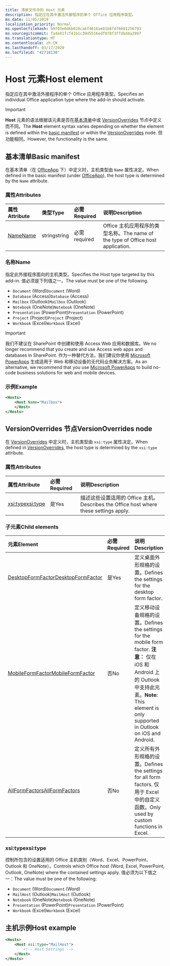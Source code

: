 ```yaml
---
title: 清单文件中的 Host 元素
description: 指定应在其中激活外接程序的单个 Office 应用程序类型。
ms.date: 11/05/2019
localization_priority: Normal
ms.openlocfilehash: b9f03e6d6b028ca6f4616ae81b8fd76601256793
ms.sourcegitcommit: fa4e81fcf41b1c39d5516edf078f3ffdbd4a3997
ms.translationtype: MT
ms.contentlocale: zh-CN
ms.lasthandoff: 03/17/2020
ms.locfileid: "42718130"
---
```

# <a name="host-element"></a><span data-ttu-id="cf165-103">Host 元素</span><span class="sxs-lookup"><span data-stu-id="cf165-103">Host element</span></span>

<span data-ttu-id="cf165-104">指定应在其中激活外接程序的单个 Office 应用程序类型。</span><span class="sxs-lookup"><span data-stu-id="cf165-104">Specifies an individual Office application type where the add-in should activate.</span></span>

> [!IMPORTANT]
> <span data-ttu-id="cf165-105">**Host** 元素的语法根据该元素是否在[基本清单](#basic-manifest)中或 [VersionOverrides](#versionoverrides-node) 节点中定义而不同。</span><span class="sxs-lookup"><span data-stu-id="cf165-105">The **Host** element syntax varies depending on whether the element is defined within the [basic manifest](#basic-manifest) or within the [VersionOverrides](#versionoverrides-node) node.</span></span> <span data-ttu-id="cf165-106">但功能相同。</span><span class="sxs-lookup"><span data-stu-id="cf165-106">However, the functionality is the same.</span></span>  

## <a name="basic-manifest"></a><span data-ttu-id="cf165-107">基本清单</span><span class="sxs-lookup"><span data-stu-id="cf165-107">Basic manifest</span></span>

<span data-ttu-id="cf165-108">在基本清单（在 [OfficeApp](officeapp.md) 下）中定义时，主机类型由 `Name` 属性决定。</span><span class="sxs-lookup"><span data-stu-id="cf165-108">When defined in the basic manifest (under [OfficeApp](officeapp.md)), the host type is determined by the `Name` attribute.</span></span>

### <a name="attributes"></a><span data-ttu-id="cf165-109">属性</span><span class="sxs-lookup"><span data-stu-id="cf165-109">Attributes</span></span>

| <span data-ttu-id="cf165-110">属性</span><span class="sxs-lookup"><span data-stu-id="cf165-110">Attribute</span></span>     | <span data-ttu-id="cf165-111">类型</span><span class="sxs-lookup"><span data-stu-id="cf165-111">Type</span></span>   | <span data-ttu-id="cf165-112">必需</span><span class="sxs-lookup"><span data-stu-id="cf165-112">Required</span></span> | <span data-ttu-id="cf165-113">说明</span><span class="sxs-lookup"><span data-stu-id="cf165-113">Description</span></span>                                      |
|:--------------|:-------|:---------|:-------------------------------------------------|
| [<span data-ttu-id="cf165-114">Name</span><span class="sxs-lookup"><span data-stu-id="cf165-114">Name</span></span>](#name) | <span data-ttu-id="cf165-115">string</span><span class="sxs-lookup"><span data-stu-id="cf165-115">string</span></span> | <span data-ttu-id="cf165-116">必需</span><span class="sxs-lookup"><span data-stu-id="cf165-116">required</span></span> | <span data-ttu-id="cf165-117">Office 主机应用程序的类型名称。</span><span class="sxs-lookup"><span data-stu-id="cf165-117">The name of the type of Office host application.</span></span> |

### <a name="name"></a><span data-ttu-id="cf165-118">名称</span><span class="sxs-lookup"><span data-stu-id="cf165-118">Name</span></span>

<span data-ttu-id="cf165-119">指定此外接程序面向的主机类型。</span><span class="sxs-lookup"><span data-stu-id="cf165-119">Specifies the Host type targeted by this add-in.</span></span> <span data-ttu-id="cf165-120">值必须是下列值之一。</span><span class="sxs-lookup"><span data-stu-id="cf165-120">The value must be one of the following.</span></span>

- <span data-ttu-id="cf165-121">`Document` (Word)</span><span class="sxs-lookup"><span data-stu-id="cf165-121">`Document` (Word)</span></span>
- <span data-ttu-id="cf165-122">`Database` (Access)</span><span class="sxs-lookup"><span data-stu-id="cf165-122">`Database` (Access)</span></span>
- <span data-ttu-id="cf165-123">`Mailbox` (Outlook)</span><span class="sxs-lookup"><span data-stu-id="cf165-123">`Mailbox` (Outlook)</span></span>
- <span data-ttu-id="cf165-124">`Notebook` (OneNote)</span><span class="sxs-lookup"><span data-stu-id="cf165-124">`Notebook` (OneNote)</span></span>
- <span data-ttu-id="cf165-125">`Presentation` (PowerPoint)</span><span class="sxs-lookup"><span data-stu-id="cf165-125">`Presentation` (PowerPoint)</span></span>
- <span data-ttu-id="cf165-126">`Project` (Project)</span><span class="sxs-lookup"><span data-stu-id="cf165-126">`Project` (Project)</span></span>
- <span data-ttu-id="cf165-127">`Workbook` (Excel)</span><span class="sxs-lookup"><span data-stu-id="cf165-127">`Workbook` (Excel)</span></span>

> [!IMPORTANT]
> <span data-ttu-id="cf165-128">我们不建议在 SharePoint 中创建和使用 Access Web 应用和数据库。</span><span class="sxs-lookup"><span data-stu-id="cf165-128">We no longer recommend that you create and use Access web apps and databases in SharePoint.</span></span> <span data-ttu-id="cf165-129">作为一种替代方法，我们建议你使用 [Microsoft PowerApps](https://powerapps.microsoft.com/) 生成适用于 Web 和移动设备的无代码业务解决方案。</span><span class="sxs-lookup"><span data-stu-id="cf165-129">As an alternative, we recommend that you use [Microsoft PowerApps](https://powerapps.microsoft.com/) to build no-code business solutions for web and mobile devices.</span></span>

### <a name="example"></a><span data-ttu-id="cf165-130">示例</span><span class="sxs-lookup"><span data-stu-id="cf165-130">Example</span></span>

```xml
<Hosts>
    <Host Name="Mailbox">
    </Host>
</Hosts>
```

## <a name="versionoverrides-node"></a><span data-ttu-id="cf165-131">VersionOverrides 节点</span><span class="sxs-lookup"><span data-stu-id="cf165-131">VersionOverrides node</span></span>

<span data-ttu-id="cf165-132">在 [VersionOverrides](versionoverrides.md) 中定义时，主机类型由 `xsi:type` 属性决定。</span><span class="sxs-lookup"><span data-stu-id="cf165-132">When defined in [VersionOverrides](versionoverrides.md), the host type is determined by the `xsi:type` attribute.</span></span>

### <a name="attributes"></a><span data-ttu-id="cf165-133">属性</span><span class="sxs-lookup"><span data-stu-id="cf165-133">Attributes</span></span>

|  <span data-ttu-id="cf165-134">属性</span><span class="sxs-lookup"><span data-stu-id="cf165-134">Attribute</span></span>  |  <span data-ttu-id="cf165-135">必需</span><span class="sxs-lookup"><span data-stu-id="cf165-135">Required</span></span>  |  <span data-ttu-id="cf165-136">说明</span><span class="sxs-lookup"><span data-stu-id="cf165-136">Description</span></span>  |
|:-----|:-----|:-----|
|  [<span data-ttu-id="cf165-137">xsi:type</span><span class="sxs-lookup"><span data-stu-id="cf165-137">xsi:type</span></span>](#xsitype)  |  <span data-ttu-id="cf165-138">是</span><span class="sxs-lookup"><span data-stu-id="cf165-138">Yes</span></span>  | <span data-ttu-id="cf165-139">描述这些设置适用的 Office 主机。</span><span class="sxs-lookup"><span data-stu-id="cf165-139">Describes the Office host where these settings apply.</span></span>|

### <a name="child-elements"></a><span data-ttu-id="cf165-140">子元素</span><span class="sxs-lookup"><span data-stu-id="cf165-140">Child elements</span></span>

|  <span data-ttu-id="cf165-141">元素</span><span class="sxs-lookup"><span data-stu-id="cf165-141">Element</span></span> |  <span data-ttu-id="cf165-142">必需</span><span class="sxs-lookup"><span data-stu-id="cf165-142">Required</span></span>  |  <span data-ttu-id="cf165-143">说明</span><span class="sxs-lookup"><span data-stu-id="cf165-143">Description</span></span>  |
|:-----|:-----|:-----|
|  [<span data-ttu-id="cf165-144">DesktopFormFactor</span><span class="sxs-lookup"><span data-stu-id="cf165-144">DesktopFormFactor</span></span>](desktopformfactor.md)    |  <span data-ttu-id="cf165-145">是</span><span class="sxs-lookup"><span data-stu-id="cf165-145">Yes</span></span>   |  <span data-ttu-id="cf165-146">定义桌面外形规格的设置。</span><span class="sxs-lookup"><span data-stu-id="cf165-146">Defines the settings for the desktop form factor.</span></span> |
|  [<span data-ttu-id="cf165-147">MobileFormFactor</span><span class="sxs-lookup"><span data-stu-id="cf165-147">MobileFormFactor</span></span>](mobileformfactor.md)    |  <span data-ttu-id="cf165-148">否</span><span class="sxs-lookup"><span data-stu-id="cf165-148">No</span></span>   |  <span data-ttu-id="cf165-149">定义移动设备规格的设置。</span><span class="sxs-lookup"><span data-stu-id="cf165-149">Defines the settings for the mobile form factor.</span></span> <span data-ttu-id="cf165-150">**注意：** 仅在 iOS 和 Android 上的 Outlook 中支持此元素。</span><span class="sxs-lookup"><span data-stu-id="cf165-150">**Note:** This element is only supported in Outlook on iOS and Android.</span></span> |
|  [<span data-ttu-id="cf165-151">AllFormFactors</span><span class="sxs-lookup"><span data-stu-id="cf165-151">AllFormFactors</span></span>](allformfactors.md)    |  <span data-ttu-id="cf165-152">否</span><span class="sxs-lookup"><span data-stu-id="cf165-152">No</span></span>   |  <span data-ttu-id="cf165-153">定义所有外形规格的设置。</span><span class="sxs-lookup"><span data-stu-id="cf165-153">Defines the settings for all form factors.</span></span> <span data-ttu-id="cf165-154">仅用于 Excel 中的自定义函数。</span><span class="sxs-lookup"><span data-stu-id="cf165-154">Only used by custom functions in Excel.</span></span> |

### <a name="xsitype"></a><span data-ttu-id="cf165-155">xsi:type</span><span class="sxs-lookup"><span data-stu-id="cf165-155">xsi:type</span></span>

<span data-ttu-id="cf165-156">控制所包含的设置适用的 Office 主机类别（Word、Excel、PowerPoint、Outlook 和 OneNote）。</span><span class="sxs-lookup"><span data-stu-id="cf165-156">Controls which Office host (Word, Excel, PowerPoint, Outlook, OneNote) where the contained settings apply.</span></span> <span data-ttu-id="cf165-157">值必须为以下值之一：</span><span class="sxs-lookup"><span data-stu-id="cf165-157">The value must be one of the following:</span></span>

- <span data-ttu-id="cf165-158">`Document` (Word)</span><span class="sxs-lookup"><span data-stu-id="cf165-158">`Document` (Word)</span></span>
- <span data-ttu-id="cf165-159">`MailHost` (Outlook)</span><span class="sxs-lookup"><span data-stu-id="cf165-159">`MailHost` (Outlook)</span></span>
- <span data-ttu-id="cf165-160">`Notebook` (OneNote)</span><span class="sxs-lookup"><span data-stu-id="cf165-160">`Notebook` (OneNote)</span></span>
- <span data-ttu-id="cf165-161">`Presentation` (PowerPoint)</span><span class="sxs-lookup"><span data-stu-id="cf165-161">`Presentation` (PowerPoint)</span></span>
- <span data-ttu-id="cf165-162">`Workbook` (Excel)</span><span class="sxs-lookup"><span data-stu-id="cf165-162">`Workbook` (Excel)</span></span>

## <a name="host-example"></a><span data-ttu-id="cf165-163">主机示例</span><span class="sxs-lookup"><span data-stu-id="cf165-163">Host example</span></span>

```xml
<Hosts>
    <Host xsi:type="MailHost">
        <!-- Host Settings -->
    </Host>
</Hosts>
```
